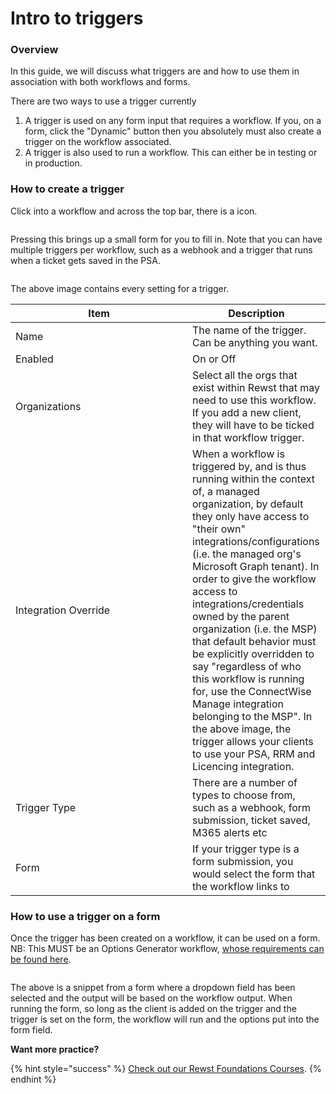 # Intro to triggers

### Overview

In this guide, we will discuss what triggers are and how to use them in association with both workflows and forms.

There are two ways to use a trigger currently

1. A trigger is used on any form input that requires a workflow. If you, on a form, click the "Dynamic" button then you absolutely must also create a trigger on the workflow associated.
2. A trigger is also used to run a workflow. This can either be in testing or in production.

### How to create a trigger

Click into a workflow and across the top bar, there is a icon.

<div align="left"><figure><img src="../../.gitbook/assets/add-trigger.png" alt=""><figcaption></figcaption></figure></div>

Pressing this brings up a small form for you to fill in. Note that you can have multiple triggers per workflow, such as a webhook and a trigger that runs when a ticket gets saved in the PSA.

<figure><img src="../../.gitbook/assets/add-trigger-form.png" alt=""><figcaption></figcaption></figure>

The above image contains every setting for a trigger.

<table data-full-width="false"><thead><tr><th width="267">Item</th><th>Description</th></tr></thead><tbody><tr><td>Name</td><td>The name of the trigger. Can be anything you want.</td></tr><tr><td>Enabled</td><td>On or Off</td></tr><tr><td>Organizations</td><td>Select all the orgs that exist within Rewst that may need to use this workflow. If you add a new client, they will have to be ticked in that workflow trigger.</td></tr><tr><td>Integration Override</td><td>When a workflow is triggered by, and is thus running within the context of, a managed organization, by default they only have access to "their own" integrations/configurations (i.e. the managed org's Microsoft Graph tenant). In order to give the workflow access to integrations/credentials owned by the parent organization (i.e. the MSP) that default behavior must be explicitly overridden to say "regardless of who this workflow is running for, use the ConnectWise Manage integration belonging to the MSP". In the above image, the trigger allows your clients to use your PSA, RRM and Licencing integration.</td></tr><tr><td>Trigger Type</td><td>There are a number of types to choose from, such as a webhook, form submission, ticket saved, M365 alerts etc</td></tr><tr><td>Form</td><td>If your trigger type is a form submission, you would select the form that the workflow links to</td></tr></tbody></table>

### How to use a trigger on a form

Once the trigger has been created on a workflow, it can be used on a form. NB: This MUST be an Options Generator workflow, [whose requirements can be found here](../workflows/different-types-of-workflows.md).

<figure><img src="../../.gitbook/assets/form-trigger.png" alt=""><figcaption></figcaption></figure>

The above is a snippet from a form where a dropdown field has been selected and the output will be based on the workflow output. When running the form, so long as the client is added on the trigger and the trigger is set on the form, the workflow will run and the options put into the form field.

**Want more practice?**

{% hint style="success" %}
[Check out our Rewst Foundations Courses](../../cluck-university/rewst-foundations/).
{% endhint %}
